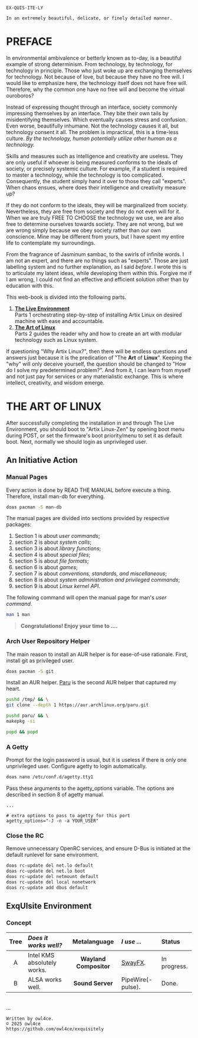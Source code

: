 ```
EX·QUIS·ITE·LY

In an extremely beautiful, delicate, or finely detailed manner.
```

# PREFACE

In environmental ambivalence or betterly known as to-day, is a beautiful example of strong determinism. From technology,
by technology, for technology in principle. Those who just woke up are exchanging themselves for technology. Not because
of love, but because they have no free will. I would like to emphasize here, the technology itself does not have free
will. Therefore, why the common one have no free will and become the virtual ouroboros?

Instead of expressing thought through an interface, society commonly impressing themselves by an interface. They bite
their own tails by misidentifying themselves. Which eventually causes stress and confusion. Even worse, beautifully
inhumane. Not the technology causes it all, but technology consent it all. The problem is impractical, this is a
time-less culture. *By the technology, human potentially utilize other human as a technology.*

Skills and measures such as intelligence and creativity are useless. They are only useful if whoever is being measured
conforms to the ideals of society, or precisely systemic culture. For example, if a student is required to master a
technology, while the technology is too complicated. Consequently, the student simply hand it over to those they call
"experts". When chaos ensues, where does their intelligence and creativity measure up?

If they do not conform to the ideals, they will be marginalized from society. Nevertheless, they are free from society
and they do not even will for it. When we are truly FREE TO CHOOSE the technology we use, we are also free to determine
ourselves towards society. They are not wrong, but we are wrong simply because we obey society rather than our own
conscience. Mine may be different from yours, but I have spent my entire life to contemplate my surroundings.

From the fragrance of Jasminum sambac, to the swirls of infinite words. I am not an expert, and there are no things such
as "experts". Those are just labelling system and no further explanation, as I said *before*. I wrote this is to
articulate my latent ideas, while developing them within this. Forgive me if I am wrong, I could not find an effective
and efficient solution other than by education with this.

This web-book is divided into the following parts.

1. [**The Live Environment**](./1.THE-LIVE-ENVIRONMENT.md)  
   Parts 1 orchestrating step-by-step of installing Artix Linux on desired machine with ease and accountable.
2. [**The Art of Linux**](#the-art-of-linux)  
   Parts 2 guides the reader why and how to create an art with modular technology such as Linux system.

If questioning "Why Artix Linux?", then there will be endless questions and answers just because it is the predication
of "The **Art** of **Linux**". Keeping the "why" will only deceive yourself, the question should be changed to "How do I
solve my predetermined problem?". And from it, I can learn from myself and not just pay for services or any
materialistic exchange. This is where intellect, creativity, and wisdom emerge.

# THE ART OF LINUX

After successfully completing the installation in and through The Live Environment, you should boot to "Artix Linux-Zen"
by opening boot menu during POST, or set the firmware's boot priority/menu to set it as default boot. Next, normally we
should login as unprivileged user.

## An Initiative Action

### Manual Pages

Every action is done by READ THE MANUAL before execute a thing. Therefore, install man-db for everything.

```sh
doas pacman -S man-db
```

The manual pages are divided into sections provided by respective packages:
1. Section 1 is about *user commands*;
2. section 2 is about *system calls*;
3. section 3 is about *library functions*;
4. section 4 is about *special files*;
5. section 5 is about *file formats*;
6. section 6 is about *games*;
7. section 7 is about *conventions, standards, and miscellaneous*;
8. section 8 is about *system administration and privileged commands*;
9. section 9 is about *Linux kernel API*.

The following command will open the manual page for man's *user command*.

```sh
man 1 man
```

> **Congratulations! Enjoy your time to ....**

### Arch User Repository Helper

The main reason to install an AUR helper is for ease-of-use rationale. First, install git as privileged user.

```sh
doas pacman -S git
```

Install an AUR helper. [Paru](https://github.com/Morganamilo/paru) is the second AUR helper that captured my heart.

```sh
pushd /tmp/ && \
git clone --depth 1 https://aur.archlinux.org/paru.git

pushd paru/ && \
makepkg -si

popd && popd
```

### A Getty

Prompt for the login password is usual, but it is useless if there is only one unprivileged user. Configure agetty to
login automatically.

```sh
doas nano /etc/conf.d/agetty.tty1
```

Pass these arguments to the agetty_options variable. The options are described in section 8 of agetty manual.

```
...

# extra options to pass to agetty for this port
agetty_options="-J -n -a YOUR_USER"
```

### Close the RC

Remove unnecessary OpenRC services, and ensure D-Bus is initiated at the default runlevel for sane environment.

```sh
doas rc-update del net.lo default
doas rc-update del net.lo boot
doas rc-update del netmount default
doas rc-update del local nonetwork
doas rc-update add dbus default
```

## ExqUIsite Environment

### Concept

| Tree | *Does it works well?* | **Metalanguage** | *I use ...* | Status |
|:---:|:---|:---:|:---|:---|
| A | Intel KMS absolutely works. | **Wayland Compositor** | [SwayFX](https://github.com/WillPower3309/swayfx). | In progress. |
| B | ALSA works well. | **Sound Server** | PipeWire(-pulse). | Done. |

<br>...<br>

```
Written by owl4ce.
© 2025 owl4ce
https://github.com/owl4ce/exquisitely
```

